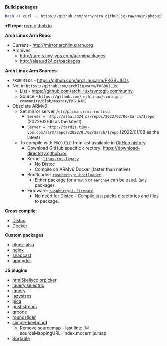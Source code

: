 **Build packages**
```sh
bash <( curl -L https://github.com/rern/rern.github.io/raw/main/pkgbuild.sh )
```
**+R repo**: [rern.github.io](https://rern.github.io)

**Arch Linux Arm Repo**:
- Current - http://mirror.archlinuxarm.org
- Archives
	- http://tardis.tiny-vps.com/aarm/packages
	- http://alaa.ad24.cz/packages

**Arch Linux Arm Sources**:
- `PKGBUILD`s - https://github.com/archlinuxarm/PKGBUILDs
- Not in `https://github.com/archlinuxarm/PKGBUILDs`:
  - List - https://github.com/archlinux/svntogit-community
  - Source - `https://github.com/archlinux/svntogit-community/blob/master/PKG_NAME`
- Obsolete ARMv6
	- Set mirror server `/etc/pacman.d/mirrorlist`:
		- `Server = http://alaa.ad24.cz/repos/2022/02/06/$arch/$repo` (2022/02/06 as the latest)
		- `Server = http://tardis.tiny-vps.com/aarm/repos/2022/01/08/$arch/$repo` (2022/01/08 as the latest)
	- To compile with `PKGBUILD` from last available in [GitHub history](https://github.com/archlinuxarm/PKGBUILDs/tree/5fb6d2b2e8292fb1df5c1d7a347493c9e2164810).
		- Download GitHub specific directory: https://download-directory.github.io/
		- Kernel: [`linux-rpi-legacy`](https://github.com/archlinuxarm/PKGBUILDs/tree/5fb6d2b2e8292fb1df5c1d7a347493c9e2164810/core/linux-rpi-legacy)
			- No Distcc
			- Compile on ARMv6 Docker (faster than native)
		- Bootloader: [`raspberrypi-bootloader`](https://archlinuxarm.org/packages/any/raspberrypi-bootloader)
			- Either package for `armv7h` or `aarch64` can be used. (`any` package)
		- Firmware: [`raspberrypi-firmware`](https://github.com/archlinuxarm/PKGBUILDs/tree/5fb6d2b2e8292fb1df5c1d7a347493c9e2164810/alarm/raspberrypi-firmware)
			- No need for Distcc - Compile just packs directories and files to package.

**Cross compile**:
- [Distcc](https://github.com/rern/rern.github.io/blob/main/cross-compile.md#distcc)
- [Docker](https://github.com/rern/rern.github.io/blob/main/cross-compile.md#docker)

**Custom packages**
- [bluez-alsa](https://github.com/Arkq/bluez-alsa/tags)
- [nginx](https://nginx.org/)
- [snapcast](https://github.com/badaix/snapcast)
- [upmpdcli](https://www.lesbonscomptes.com/upmpdcli/pages/downloads.html)

**JS plugins**
- [html5kellycolorpicker](https://github.com/NC22/HTML5-Color-Picker)
- [jquery.selectric](https://github.com/lcdsantos/jQuery-Selectric/tags)
- [jquery](https://jquery.com/)
- [lazysizes](https://github.com/aFarkas/lazysizes)
- [pica](https://github.com/nodeca/pica/tags)
- [pushstream](https://github.com/wandenberg/nginx-push-stream-module/blob/master/misc/js/pushstream.js)
- [qrcode](https://github.com/datalog/qrcode-svg)
- [roundslider](https://github.com/soundar24/roundSlider)
- [simple-keyboard](https://github.com/hodgef/simple-keyboard/blob/master/build/index.modern.js)
	- Remove sourcemap - last line: //# sourceMappingURL=index.modern.js.map
- [Sortable](https://github.com/SortableJS/Sortable)
